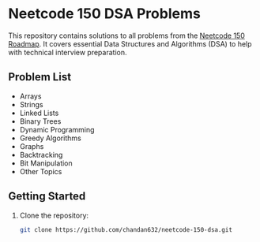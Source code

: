 # Neetcode 150 DSA Problems

This repository contains solutions to all problems from the [Neetcode 150 Roadmap](https://neetcode.io/roadmap). It covers essential Data Structures and Algorithms (DSA) to help with technical interview preparation.

## Problem List

- Arrays
- Strings
- Linked Lists
- Binary Trees
- Dynamic Programming
- Greedy Algorithms
- Graphs
- Backtracking
- Bit Manipulation
- Other Topics

## Getting Started

1. Clone the repository:
   ```bash
   git clone https://github.com/chandan632/neetcode-150-dsa.git
